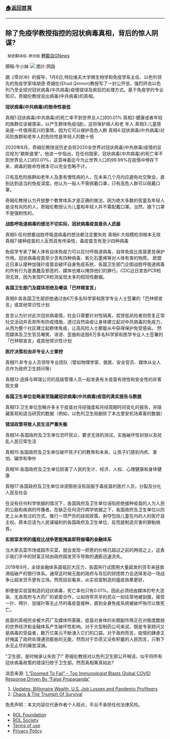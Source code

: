 ###  [:house:返回首頁](https://github.com/ourhimalayas/txt)
---


## 除了免疫学教授指控的冠状病毒真相，背后的惊人阴谋?
` 秘密翻译组-原创组` [轉載自GNews](https://gnews.org/zh-hans/1859486/)

撰稿:牛小妹
![](https://assets.gnews.org/wp-content/uploads/2022/01/Image-1-2-5.jpg)
图片:网路

据《零对冲》的报导，1月6日,特拉维夫大学微生物学和免疫学系主任、以色列领先的免疫学家埃胡德·奇姆伦(Ehud Qimron)教授写了一封公开信，强烈抨击以色列乃至全球对冠状病毒(中共病毒)疫情错误及疯狂的处理方式。基于免疫学的专业知识，奇姆伦教授说出病毒(中共病毒)的真相。

**冠状病毒(中共病毒)的致命性极低**

真相1:冠状病毒(中共病毒)的死亡率不到世界总人口的0.01%
真相2:健康或者年轻的族群应该被感染，以产生群体免疫(链)，这将保护病人和老 年人
真相3:儿童感染是一件值得高兴的事情，因为它可以保护高危人群
真相4:冠状病毒(中共病毒)对风险族群和老年人的危险性是年轻人的数十倍

2020年8月，奇姆伦教授说历史会将2020全世界对冠状病毒(中共病毒)疫情的反应视为”歇斯底里”。他进一步指出，在任何国家，冠状病毒(中共病毒)的死亡率不到世界总人口的0.01%，这意味着迄今为止世界人口的99.99%在疫情中倖存下来，病毒的致命性根本可以完全忽略不计。

只有高危险族群如老年人及患有慢性病的人，在未来几个月内应避免社交聚会，直到达到适当的免疫深度。他认为一般人不需佩戴口罩，只有高危人群可以佩戴口罩。

奇姆伦教授认为开放整个教育体系才是正确的做法，因为绝大多数的孩童及年轻人是没有风险的人，奇姆伦教授认为儿童和年轻人并不需配戴口罩。当然，摘下口罩不是强制性的。

**战胜呼吸道病毒的想法不切实际，冠状病毒疫苗是杀人武器**

真相5:任何想要战胜呼吸道病毒的想法都注定要失败
真相6:大规模检测根本无效
真相7:接种疫苗的人反而具有传染性，毒疫苗含有至少四种病毒

免疫学专家了解人体有自体免疫力可以应付呼吸道病毒，自体免疫比疫苗更具保护作用。冠状病毒疫苗至少含有四种病毒、氧化石墨烯等对人体有害的物质。
欧盟近日承认接种加强针疫苗会破坏自身免疫系统，各国卫生部门企图战胜呼吸道病毒的所有行为是愚蠢及邪恶的，媒体也难以掩饰他们的罪行。CDC近日宣告PCR检测无效，因为发现PCR检测呈现太多的假阳性数据。

**各国卫生部门及媒体拒绝及嘲讽「巴林顿宣言」**

真相9:各各国卫生部拒绝通过由6万多名科学家和医学专业人士签署的「巴林顿宣言」或其他常识性计划

宣言认为针对此次冠状病毒情，社会只需要针对性隔离，其馀低风险者则恢复正常社交活动并丢弃所有防疫措施，透过自然染疫让身体建立起对中共病毒的免疫力，从而为整个社区建立起群体免疫，让高风险人士都能从中获得保护免受感染。
然而媒体及卫生官员嘲笑、诽谤、歪曲和诋毁6万多名科学家和医学专业人士签署的「巴林顿宣言」或其他常识性计划

**医疗决策权由非专业人士掌控**

真相11:非专业人员领导专业团队（譬如物理学家、兽医、安全官员、媒体从业人员作为政府卫生顾问等）

真相12:选择与辉瑞公司的高级管理人员一起发表有关疫苗有效性和安全性的非客观文章

**各国卫生单位忽略甚至隐藏冠状病毒(中共病毒)疫苗的真实报告与数据**

真相13:卫生单位忽略许多关于疫苗对月经强度和月经周期时间变化的报告，并隐藏客观和适当研究的数据（例如，以色列卫生局删除了本古里安机场乘客的数据）

**错误政策导致人民生活严重失衡**

真相14:各国政府及卫生单位恐吓民众，要求无效的测试，实施破坏性封锁以及扰乱人民日常生活

真相15:各国政府及卫生单位破坏孩子们的教育和未来，让孩子们感到内疚、害怕、辍学和争吵

真相16:各国政府及卫生单位损害了人民的生计、经济、人权、心理健康和身体健康

真相17:各国政府及卫生单位诽谤那些没有屈服于毒疫苗的医疗人员，分裂及分化人民及社会

在没有任何科学依据的情况下，各国政府及卫生单位诬陷拒绝接种疫苗的人为人民的公敌和疾病的传播者。在缺乏任何流行病学依据之下，各国政府及卫生单位以历史上从未有过的方式，推行一项严厉的歧视政策，剥夺包括儿童在内的人的医疗自主权。原本应该为人民谋福利的各国政府及卫生单位，反而是制造灾害的罪魁祸首。

**实验室发明的瘟疫比战争更能掩盖即将崩塌的金融体系**

当大家去菜市场或超市买菜，就会发现一把葱的价格已超过之前的两倍之上，这表示我们手中的财富正经由政府超发货币导致的通膨迅速流失。

2019年9月，全球金融体系面临巨大压力，各国央行试图用大量超发的货币来拯救濒临破产的银行体系。通常这时候无能的政府与背后的财团势力会选择发动一场战争让超发货币更有立场。然而目前看来，从实验室制造的瘟疫效果更好。

即便是实验室制造的冠状病毒，死亡率也只有0.01%。因此必须经由媒体的夸大渲染、无良政府与大药厂的紧密合作，让如待宰羔羊的民众一如往常地被驯服，接受一针、两针、加强针等无止尽的毒疫苗接种，直到全身免疫系统被破坏殆尽以致死亡。

疫苗的真相完全被大药厂及媒体所蒙蔽，疫苗对身体的长期副作用正在对极度脆弱的世界经济和金融体系产生破坏性影响。对于大型制药公司来说，既是专家顾问又是病毒的受益者，数万亿美元不断湧入它们的口袋。对于政府而言，疫情的肆虐正好掩盖了政府处理通货膨胀的无能，然而对于负债又没有积蓄的人民而言，只剩下永无止尽的痛苦深渊。

“卫生部，是时候承认失败了!” 奇姆伦教授对以色列卫生部公开喊话，似乎将所有冠状病毒政策的错误归咎于卫生部。然而真相果真如此?

消息来源:
[1.“Doomed To Fail” – Top Immunologist Blasts Global COVID Response Driven By
“False Propaganda”](http://1.“Doomed%20To%20Fail”%20–%20Top%20Immunologist%20Blasts%20Global%20COVID%20Response%20Driven%20By%20“False%20Propaganda”)

1. [Updates: Billionaire Wealth, U.S. Job Losses and Pandemic Profiteers](Billionaire%20Wealth,%20U.S.%20Job%20Losses%20and%20Pandemic%20Profiteers)
2. [Chaos & The Triumph Of Survival](http://Chaos%20&amp;%20The%20Triumph%20Of%20Survival)


 

免责声明：本文内容仅代表作者个人观点，平台不承担任何法律风险。

- [ROL Foundation](https://rolfoundation.org/)
- [ROL Society](https://rolsociety.org/)
- [Terms of use](https://gnews.org/terms-of-use-3/)
- [Privacy Policy](https://gnews.org/privacy-policy/)
